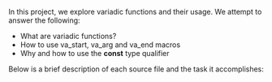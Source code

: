 In this project, we explore variadic functions and their usage.
We attempt to answer the following:
+ What are variadic functions?
+ How to use va\_start, va\_arg and va\_end macros
+ Why and how to use the **const** type qualifier

Below is a brief description of each source file and the task it accomplishes:

